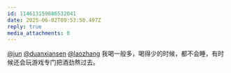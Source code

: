 ```yaml
---
id: 114613159886532041
date: 2025-06-02T09:53:50.497Z
reply: true
media_attachments: 0
---
```


[@jun](https://social.luzhaojun.com/@jun) [@duanxiansen](https://duanbo.cc/@duanxiansen) [@laozhang](https://suo.si/@laozhang) 我喝一般多，喝得少的时候，都不会睡，有时候还会玩游戏专门把酒劲熬过去。

